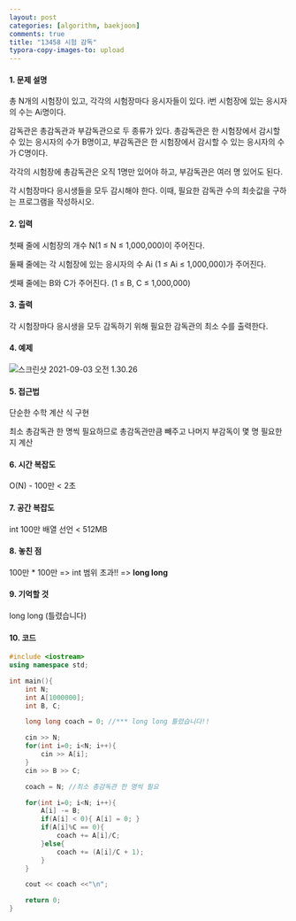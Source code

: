 ```yaml
---
layout: post
categories: [algorithm, baekjoon]
comments: true
title: "13458 시험 감독"
typora-copy-images-to: upload
---
```


#### 1. 문제 설명

총 N개의 시험장이 있고, 각각의 시험장마다 응시자들이 있다. i번 시험장에 있는 응시자의 수는 Ai명이다.

감독관은 총감독관과 부감독관으로 두 종류가 있다. 총감독관은 한 시험장에서 감시할 수 있는 응시자의 수가 B명이고, 부감독관은 한 시험장에서 감시할 수 있는 응시자의 수가 C명이다.

각각의 시험장에 총감독관은 오직 1명만 있어야 하고, 부감독관은 여러 명 있어도 된다.

각 시험장마다 응시생들을 모두 감시해야 한다. 이때, 필요한 감독관 수의 최솟값을 구하는 프로그램을 작성하시오.

#### 2. 입력

첫째 줄에 시험장의 개수 N(1 ≤ N ≤ 1,000,000)이 주어진다.

둘째 줄에는 각 시험장에 있는 응시자의 수 Ai (1 ≤ Ai ≤ 1,000,000)가 주어진다.

셋째 줄에는 B와 C가 주어진다. (1 ≤ B, C ≤ 1,000,000)

#### 3. 출력

각 시험장마다 응시생을 모두 감독하기 위해 필요한 감독관의 최소 수를 출력한다.

#### 4. 예제

![스크린샷 2021-09-03 오전 1.30.26](https://tva1.sinaimg.cn/large/008i3skNgy1gu2r3cjoxfj612m0u0gno02.jpg)

#### 5. 접근법

단순한 수학 계산 식 구현

최소 총감독관 한 명씩 필요하므로 총감독관만큼 빼주고 나머지 부감독이 몇 명 필요한지 계산 

#### 6. 시간 복잡도 

O(N) - 100만 < 2초 

#### 7. 공간 복잡도

int 100만 배열 선언 < 512MB

#### 8. 놓친 점

100만 * 100만 => int 범위 초과!! => **long long**

#### 9. 기억할 것

long long (틀렸습니다)

#### 10. 코드

```c++
#include <iostream>
using namespace std;

int main(){
    int N;
    int A[1000000];
    int B, C;

    long long coach = 0; //*** long long 틀렸습니다!!

    cin >> N;
    for(int i=0; i<N; i++){
        cin >> A[i];
    }
    cin >> B >> C;

    coach = N; //최소 총감독관 한 명씩 필요 

    for(int i=0; i<N; i++){
        A[i] -= B;
        if(A[i] < 0){ A[i] = 0; }
        if(A[i]%C == 0){
            coach += A[i]/C;
        }else{
            coach += (A[i]/C + 1);
        }
    }

    cout << coach <<"\n";

    return 0;
}
```

